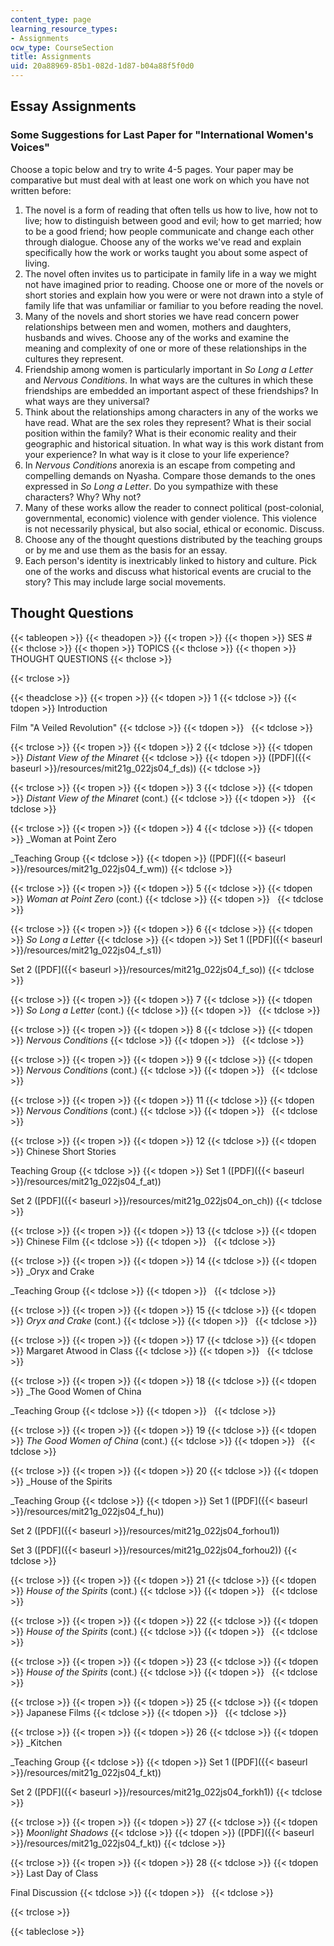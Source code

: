```yaml
---
content_type: page
learning_resource_types:
- Assignments
ocw_type: CourseSection
title: Assignments
uid: 20a88969-85b1-082d-1d87-b04a88f5f0d0
---
```


Essay Assignments
-----------------

### Some Suggestions for Last Paper for "International Women's Voices"

Choose a topic below and try to write 4-5 pages. Your paper may be comparative but must deal with at least one work on which you have not written before:

1.  The novel is a form of reading that often tells us how to live, how not to live; how to distinguish between good and evil; how to get married; how to be a good friend; how people communicate and change each other through dialogue. Choose any of the works we've read and explain specifically how the work or works taught you about some aspect of living.
2.  The novel often invites us to participate in family life in a way we might not have imagined prior to reading. Choose one or more of the novels or short stories and explain how you were or were not drawn into a style of family life that was unfamiliar or familiar to you before reading the novel.
3.  Many of the novels and short stories we have read concern power relationships between men and women, mothers and daughters, husbands and wives. Choose any of the works and examine the meaning and complexity of one or more of these relationships in the cultures they represent.
4.  Friendship among women is particularly important in _So Long a Letter_ and _Nervous Conditions_. In what ways are the cultures in which these friendships are embedded an important aspect of these friendships? In what ways are they universal?
5.  Think about the relationships among characters in any of the works we have read. What are the sex roles they represent? What is their social position within the family? What is their economic reality and their geographic and historical situation. In what way is this work distant from your experience? In what way is it close to your life experience?
6.  In _Nervous Conditions_ anorexia is an escape from competing and compelling demands on Nyasha. Compare those demands to the ones expressed in _So Long a Letter_. Do you sympathize with these characters? Why? Why not?
7.  Many of these works allow the reader to connect political (post-colonial, governmental, economic) violence with gender violence. This violence is not necessarily physical, but also social, ethical or economic. Discuss.
8.  Choose any of the thought questions distributed by the teaching groups or by me and use them as the basis for an essay.
9.  Each person's identity is inextricably linked to history and culture. Pick one of the works and discuss what historical events are crucial to the story? This may include large social movements.

Thought Questions
-----------------

{{< tableopen >}}
{{< theadopen >}}
{{< tropen >}}
{{< thopen >}}
SES #
{{< thclose >}}
{{< thopen >}}
TOPICS
{{< thclose >}}
{{< thopen >}}
THOUGHT QUESTIONS
{{< thclose >}}

{{< trclose >}}

{{< theadclose >}}
{{< tropen >}}
{{< tdopen >}}
1
{{< tdclose >}}
{{< tdopen >}}
Introduction  
  
Film "A Veiled Revolution"
{{< tdclose >}}
{{< tdopen >}}
 
{{< tdclose >}}

{{< trclose >}}
{{< tropen >}}
{{< tdopen >}}
2
{{< tdclose >}}
{{< tdopen >}}
_Distant View of the Minaret_
{{< tdclose >}}
{{< tdopen >}}
([PDF]({{< baseurl >}}/resources/mit21g_022js04_f_ds))
{{< tdclose >}}

{{< trclose >}}
{{< tropen >}}
{{< tdopen >}}
3
{{< tdclose >}}
{{< tdopen >}}
_Distant View of the Minaret_ (cont.)
{{< tdclose >}}
{{< tdopen >}}
 
{{< tdclose >}}

{{< trclose >}}
{{< tropen >}}
{{< tdopen >}}
4
{{< tdclose >}}
{{< tdopen >}}
_Woman at Point Zero  
  
_Teaching Group
{{< tdclose >}}
{{< tdopen >}}
([PDF]({{< baseurl >}}/resources/mit21g_022js04_f_wm))
{{< tdclose >}}

{{< trclose >}}
{{< tropen >}}
{{< tdopen >}}
5
{{< tdclose >}}
{{< tdopen >}}
_Woman at Point Zero_ (cont.)
{{< tdclose >}}
{{< tdopen >}}
 
{{< tdclose >}}

{{< trclose >}}
{{< tropen >}}
{{< tdopen >}}
6
{{< tdclose >}}
{{< tdopen >}}
_So Long a Letter_
{{< tdclose >}}
{{< tdopen >}}
Set 1 ([PDF]({{< baseurl >}}/resources/mit21g_022js04_f_s1))  
  
Set 2 ([PDF]({{< baseurl >}}/resources/mit21g_022js04_f_so))
{{< tdclose >}}

{{< trclose >}}
{{< tropen >}}
{{< tdopen >}}
7
{{< tdclose >}}
{{< tdopen >}}
_So Long a Letter_ (cont.)
{{< tdclose >}}
{{< tdopen >}}
 
{{< tdclose >}}

{{< trclose >}}
{{< tropen >}}
{{< tdopen >}}
8
{{< tdclose >}}
{{< tdopen >}}
_Nervous Conditions_
{{< tdclose >}}
{{< tdopen >}}
 
{{< tdclose >}}

{{< trclose >}}
{{< tropen >}}
{{< tdopen >}}
9
{{< tdclose >}}
{{< tdopen >}}
_Nervous Conditions_ (cont.)
{{< tdclose >}}
{{< tdopen >}}
 
{{< tdclose >}}

{{< trclose >}}
{{< tropen >}}
{{< tdopen >}}
11
{{< tdclose >}}
{{< tdopen >}}
_Nervous Conditions_ (cont.)
{{< tdclose >}}
{{< tdopen >}}
 
{{< tdclose >}}

{{< trclose >}}
{{< tropen >}}
{{< tdopen >}}
12
{{< tdclose >}}
{{< tdopen >}}
Chinese Short Stories  
  
Teaching Group
{{< tdclose >}}
{{< tdopen >}}
Set 1 ([PDF]({{< baseurl >}}/resources/mit21g_022js04_f_at))  
  
Set 2 ([PDF]({{< baseurl >}}/resources/mit21g_022js04_on_ch))
{{< tdclose >}}

{{< trclose >}}
{{< tropen >}}
{{< tdopen >}}
13
{{< tdclose >}}
{{< tdopen >}}
Chinese Film
{{< tdclose >}}
{{< tdopen >}}
 
{{< tdclose >}}

{{< trclose >}}
{{< tropen >}}
{{< tdopen >}}
14
{{< tdclose >}}
{{< tdopen >}}
_Oryx and Crake  
  
_Teaching Group
{{< tdclose >}}
{{< tdopen >}}
 
{{< tdclose >}}

{{< trclose >}}
{{< tropen >}}
{{< tdopen >}}
15
{{< tdclose >}}
{{< tdopen >}}
_Oryx and Crake_ (cont.)
{{< tdclose >}}
{{< tdopen >}}
 
{{< tdclose >}}

{{< trclose >}}
{{< tropen >}}
{{< tdopen >}}
17
{{< tdclose >}}
{{< tdopen >}}
Margaret Atwood in Class
{{< tdclose >}}
{{< tdopen >}}
 
{{< tdclose >}}

{{< trclose >}}
{{< tropen >}}
{{< tdopen >}}
18
{{< tdclose >}}
{{< tdopen >}}
_The Good Women of China  
  
_Teaching Group
{{< tdclose >}}
{{< tdopen >}}
 
{{< tdclose >}}

{{< trclose >}}
{{< tropen >}}
{{< tdopen >}}
19
{{< tdclose >}}
{{< tdopen >}}
_The Good Women of China_ (cont.)
{{< tdclose >}}
{{< tdopen >}}
 
{{< tdclose >}}

{{< trclose >}}
{{< tropen >}}
{{< tdopen >}}
20
{{< tdclose >}}
{{< tdopen >}}
_House of the Spirits  
  
_Teaching Group
{{< tdclose >}}
{{< tdopen >}}
Set 1 ([PDF]({{< baseurl >}}/resources/mit21g_022js04_f_hu))  
  
Set 2 ([PDF]({{< baseurl >}}/resources/mit21g_022js04_forhou1))  
  
Set 3 ([PDF]({{< baseurl >}}/resources/mit21g_022js04_forhou2))
{{< tdclose >}}

{{< trclose >}}
{{< tropen >}}
{{< tdopen >}}
21
{{< tdclose >}}
{{< tdopen >}}
_House of the Spirits_ (cont.)
{{< tdclose >}}
{{< tdopen >}}
 
{{< tdclose >}}

{{< trclose >}}
{{< tropen >}}
{{< tdopen >}}
22
{{< tdclose >}}
{{< tdopen >}}
_House of the Spirits_ (cont.)
{{< tdclose >}}
{{< tdopen >}}
 
{{< tdclose >}}

{{< trclose >}}
{{< tropen >}}
{{< tdopen >}}
23
{{< tdclose >}}
{{< tdopen >}}
_House of the Spirits_ (cont.)
{{< tdclose >}}
{{< tdopen >}}
 
{{< tdclose >}}

{{< trclose >}}
{{< tropen >}}
{{< tdopen >}}
25
{{< tdclose >}}
{{< tdopen >}}
Japanese Films
{{< tdclose >}}
{{< tdopen >}}
 
{{< tdclose >}}

{{< trclose >}}
{{< tropen >}}
{{< tdopen >}}
26
{{< tdclose >}}
{{< tdopen >}}
_Kitchen  
  
_Teaching Group
{{< tdclose >}}
{{< tdopen >}}
Set 1 ([PDF]({{< baseurl >}}/resources/mit21g_022js04_f_kt))  
  
Set 2 ([PDF]({{< baseurl >}}/resources/mit21g_022js04_forkh1))
{{< tdclose >}}

{{< trclose >}}
{{< tropen >}}
{{< tdopen >}}
27
{{< tdclose >}}
{{< tdopen >}}
_Moonlight Shadows_
{{< tdclose >}}
{{< tdopen >}}
([PDF]({{< baseurl >}}/resources/mit21g_022js04_f_kt))
{{< tdclose >}}

{{< trclose >}}
{{< tropen >}}
{{< tdopen >}}
28
{{< tdclose >}}
{{< tdopen >}}
Last Day of Class  
  
Final Discussion
{{< tdclose >}}
{{< tdopen >}}
 
{{< tdclose >}}

{{< trclose >}}

{{< tableclose >}}